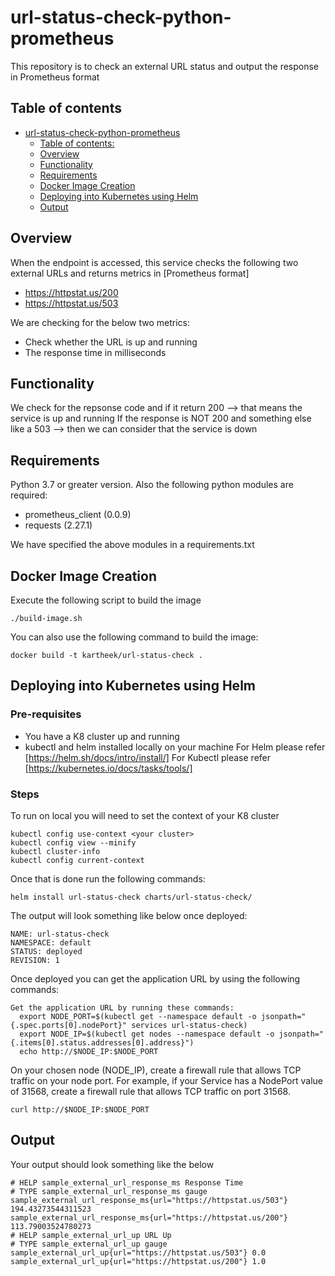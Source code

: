 # url-status-check-python-prometheus

This repository is to check an external URL status and output the response in Prometheus format

## Table of contents

-   [url-status-check-python-prometheus](#url-status-check-python-prometheus)
    -   [Table of contents:](#table-of-contents)
    -   [Overview](#overview)
    -   [Functionality](#functionality)
    -   [Requirements](#requirements)
    -   [Docker Image Creation](#docker-image-creation)
    -   [Deploying into Kubernetes using Helm](#deploying-into-kubernetes-using-helm)
    -   [Output](#output)

## Overview

When the endpoint is accessed, this service checks the following two external URLs and returns metrics in [Prometheus format]

-   <https://httpstat.us/200> 
-   <https://httpstat.us/503>

We are checking for the below two metrics:

-   Check whether the URL is up and running
-   The response time in milliseconds

## Functionality

We check for the repsonse code and if it return 200 --> that means the service is up and running
If the response is NOT 200 and something else like a 503 --> then we can consider that the service is down

## Requirements

Python 3.7 or greater version. Also the following python modules are required:

-   prometheus_client (0.0.9)
-   requests (2.27.1)

We have specified the above modules in a requirements.txt

## Docker Image Creation

Execute the following script to build the image

    ./build-image.sh

You can also use the following command to build the image:

    docker build -t kartheek/url-status-check .

## Deploying into Kubernetes using Helm

### Pre-requisites

-   You have a K8 cluster up and running
-   kubectl and helm installed locally on your machine
    For Helm please refer [https://helm.sh/docs/intro/install/]
    For Kubectl please refer [https://kubernetes.io/docs/tasks/tools/]

### Steps

To run on local you will need to set the context of your K8 cluster

    kubectl config use-context <your cluster>
    kubectl config view --minify
    kubectl cluster-info
    kubectl config current-context

Once that is done run the following commands:

    helm install url-status-check charts/url-status-check/

The output will look something like below once deployed:

    NAME: url-status-check
    NAMESPACE: default
    STATUS: deployed
    REVISION: 1

Once deployed you can get the application URL by using the following commands:

    Get the application URL by running these commands:
      export NODE_PORT=$(kubectl get --namespace default -o jsonpath="{.spec.ports[0].nodePort}" services url-status-check)
      export NODE_IP=$(kubectl get nodes --namespace default -o jsonpath="{.items[0].status.addresses[0].address}")
      echo http://$NODE_IP:$NODE_PORT

On your chosen node (NODE_IP), create a firewall rule that allows TCP traffic on your node port.
For example, if your Service has a NodePort value of 31568, create a firewall rule that allows TCP traffic on port 31568.

    curl http://$NODE_IP:$NODE_PORT

## Output

Your output should look something like the below

    # HELP sample_external_url_response_ms Response Time
    # TYPE sample_external_url_response_ms gauge
    sample_external_url_response_ms{url="https://httpstat.us/503"} 194.43273544311523
    sample_external_url_response_ms{url="https://httpstat.us/200"} 113.79003524780273
    # HELP sample_external_url_up URL Up
    # TYPE sample_external_url_up gauge
    sample_external_url_up{url="https://httpstat.us/503"} 0.0
    sample_external_url_up{url="https://httpstat.us/200"} 1.0
